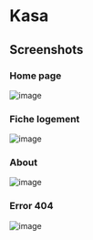 # Kasa

## Screenshots

### Home page

![image](https://github.com/christopher-cornet/oc-kasa/assets/115154379/a0506e69-ba60-4646-afa2-a426cc2f77b9)

### Fiche logement

![image](https://github.com/christopher-cornet/oc-kasa/assets/115154379/18d56114-e0d0-4a90-8701-910a25ca886b)

### About

![image](https://github.com/christopher-cornet/oc-kasa/assets/115154379/33bc6ce8-716d-4b12-92a4-bf19178c32f6)

### Error 404

![image](https://github.com/christopher-cornet/oc-kasa/assets/115154379/39b26ede-cefa-4520-8785-2d7d38cd8ea8)

